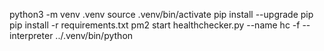 python3 -m venv .venv
source .venv/bin/activate
pip install --upgrade pip
pip install -r requirements.txt
pm2 start healthchecker.py --name hc -f --interpreter ../.venv/bin/python